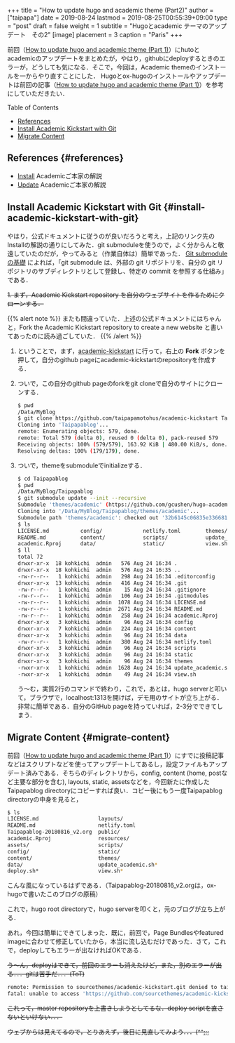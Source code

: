 +++
title = "How to update hugo and academic theme (Part2)"
author = ["taipapa"]
date = 2019-08-24
lastmod = 2019-08-25T00:55:39+09:00
type = "post"
draft = false
weight = 1
subtitle = "Hugoとacademic テーマのアップデート　その2"
[image]
  placement = 3
  caption = "Paris"
+++

前回（[How to update hugo and academic theme (Part 1)](../how-to-upgrade-hugo-and-academic-theme)）にhutoとacademicのアップデートをまとめたが，やはり，githubにdeployするときのエラーが，どうしても気になる．そこで，今回は，Academic themeのインストールを一からやり直すことにした．   Hugoとox-hugoのインストールやアップデートは前回の記事（[How to update hugo and academic theme (Part 1)](../how-to-upgrade-hugo-and-academic-theme)）を参考にしていただきたい．   <!--more-->

<div class="ox-hugo-toc toc">
<div></div>

<div class="heading">Table of Contents</div>

- [References](#references)
- [Install Academic Kickstart with Git](#install-academic-kickstart-with-git)
- [Migrate Content](#migrate-content)

</div>
<!--endtoc-->


## References {#references}

-   [Install](https://sourcethemes.com/academic/docs/install/) Academicご本家の解説
-   [Update](https://sourcethemes.com/academic/docs/update/) Academicご本家の解説


## Install Academic Kickstart with Git {#install-academic-kickstart-with-git}

やはり，公式ドキュメントに従うのが良いだろうと考え，上記のリンク先のInstallの解説の通りにしてみた．git submoduleを使うので，よく分からんと敬遠していたのだが，やってみると（作業自体は）簡単であった． [Git submodule の基礎](https://qiita.com/sotarok/items/0d525e568a6088f6f6bb) によれば，「git submodule は、外部の git リポジトリを、自分の git リポジトリのサブディレクトリとして登録し、特定の commit を参照する仕組み」である．

~~1. まず，Academic Kickstart repository を自分のウェブサイトを作るためにクローンする．~~

{{% alert note %}}
またも間違っていた．上述の公式ドキュメントにはちゃんと，Fork the Academic Kickstart repository to create a new website と書いてあったのに読み過ごしていた．
{{% /alert %}}

1.  ということで，まず，[academic-kickstart](https://github.com/sourcethemes/academic-kickstart#fork-destination-box) に行って，右上の **Fork** ボタンを押して，自分のgithub pageにacademic-kickstartのrepositoryを作成する．

2.  ついで，この自分のgithub pageのforkをgit cloneで自分のサイトにクローンする．

    ```sh
    $ pwd
    /Data/MyBlog
    $ git clone https://github.com/taipapamotohus/academic-kickstart Taipapablog
    Cloning into 'Taipapablog'...
    remote: Enumerating objects: 579, done.
    remote: Total 579 (delta 0), reused 0 (delta 0), pack-reused 579
    Receiving objects: 100% (579/579), 163.92 KiB | 480.00 KiB/s, done.
    Resolving deltas: 100% (179/179), done.
    ```

3.  ついで，themeをsubmoduleでinitializeする．

    ```sh
    $ cd Taipapablog
    $ pwd
    /Data/MyBlog/Taipapablog
    $ git submodule update --init --recursive
    Submodule 'themes/academic' (https://github.com/gcushen/hugo-academic.git) registered for path 'themes/academic'
    Cloning into '/Data/MyBlog/Taipapablog/themes/academic'...
    Submodule path 'themes/academic': checked out '32b6145c06835e33668100105ac1835593cf8d72'
    $ ls
    LICENSE.md          config/             netlify.toml        themes/
    README.md           content/            scripts/            update_academic.sh*
    academic.Rproj      data/               static/             view.sh*
    $ ll
    total 72
    drwxr-xr-x  18 kohkichi  admin   576 Aug 24 16:34 .
    drwxr-xr-x  18 kohkichi  admin   576 Aug 24 16:35 ..
    -rw-r--r--   1 kohkichi  admin   298 Aug 24 16:34 .editorconfig
    drwxr-xr-x  13 kohkichi  admin   416 Aug 24 16:34 .git
    -rw-r--r--   1 kohkichi  admin    15 Aug 24 16:34 .gitignore
    -rw-r--r--   1 kohkichi  admin   106 Aug 24 16:34 .gitmodules
    -rw-r--r--   1 kohkichi  admin  1078 Aug 24 16:34 LICENSE.md
    -rw-r--r--   1 kohkichi  admin  2671 Aug 24 16:34 README.md
    -rw-r--r--   1 kohkichi  admin   258 Aug 24 16:34 academic.Rproj
    drwxr-xr-x   3 kohkichi  admin    96 Aug 24 16:34 config
    drwxr-xr-x   7 kohkichi  admin   224 Aug 24 16:34 content
    drwxr-xr-x   3 kohkichi  admin    96 Aug 24 16:34 data
    -rw-r--r--   1 kohkichi  admin   380 Aug 24 16:34 netlify.toml
    drwxr-xr-x   3 kohkichi  admin    96 Aug 24 16:34 scripts
    drwxr-xr-x   3 kohkichi  admin    96 Aug 24 16:34 static
    drwxr-xr-x   3 kohkichi  admin    96 Aug 24 16:34 themes
    -rwxr-xr-x   1 kohkichi  admin  1628 Aug 24 16:34 update_academic.sh
    -rwxr-xr-x   1 kohkichi  admin    49 Aug 24 16:34 view.sh
    ```

    う〜む，実質2行のコマンドで終わり，これで，あとは，hugo serverと叩いて，ブラウザで，localhost:1313を開けば，デモ用のサイトが立ち上がる．非常に簡単である．自分のGitHub pageを持っていれば，2-3分でできてしまう．


## Migrate Content {#migrate-content}

前回（[How to update hugo and academic theme (Part 1)](../how-to-upgrade-hugo-and-academic-theme)）にすでに投稿記事などはスクリプトなどを使ってアップデートしてあるし，設定ファイルもアップデート済みである．そちらのディレクトリから，config, content (home, postなど主要な部分を含む), layouts, static, assetsなどを，今回新たに作成したTaipapablog directoryにコピーすれば良い．コピー後にもう一度Taipapablog directoryの中身を見ると，

```sh
$ ls
LICENSE.md                   layouts/
README.md                    netlify.toml
Taipapablog-20180816_v2.org  public/
academic.Rproj               resources/
assets/                      scripts/
config/                      static/
content/                     themes/
data/                        update_academic.sh*
deploy.sh*                   view.sh*
```

こんな風になっているはずである．（Taipapablog-20180816\_v2.orgは，ox-hugoで書いたこのブログの原稿）

これで，hugo root directoryで，hugo serverを叩くと，元のブログが立ち上がる．

あれ，今回は簡単にできてしまった．既に，前回で，Page Bundlesやfeatured imageに合わせて修正していたから，本当に流し込むだけであった．さて，これで，deployしてもエラーが出なければOKである．

~~う〜ん，deployはできて，前回のエラーも消えたけど，また，別のエラーが出る．．．gitは苦手だ．．．(ToT)~~

```sh
remote: Permission to sourcethemes/academic-kickstart.git denied to taipapamotohus.
fatal: unable to access 'https://github.com/sourcethemes/academic-kickstart.git/': The requested URL returned error: 403
```

~~これって，master repositoryを上書きしようとしてるな．deploy scriptを直さないといけない．．．~~

~~ウェブからは見えてるので，とりあえず，後日に見直してみよう．．．(^^;;;~~
